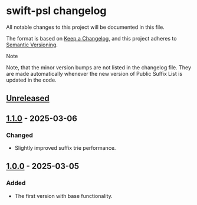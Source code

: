 # swift-psl changelog

All notable changes to this project will be documented in this file.

The format is based on [Keep a Changelog][keepachangelog], and this project
adheres to [Semantic Versioning][semver].

> [!NOTE]
> Note, that the minor version bumps are not listed in the changelog file. They
> are made automatically whenever the new version of Public Suffix List is
> updated in the code.

[keepachangelog]: https://keepachangelog.com/en/1.0.0/

[semver]: https://semver.org/spec/v2.0.0.html

## [Unreleased]

[unreleased]: https://github.com/ameshkov/swift-psl/compare/v1.0.0...HEAD

## [1.1.0] - 2025-03-06

### Changed

* Slightly improved suffix trie performance.

[1.1.0]: https://github.com/ameshkov/swift-psl/releases/tag/v1.1.0

## [1.0.0] - 2025-03-05

### Added

* The first version with base functionality.

[1.0.0]: https://github.com/ameshkov/swift-psl/releases/tag/v1.0.0
